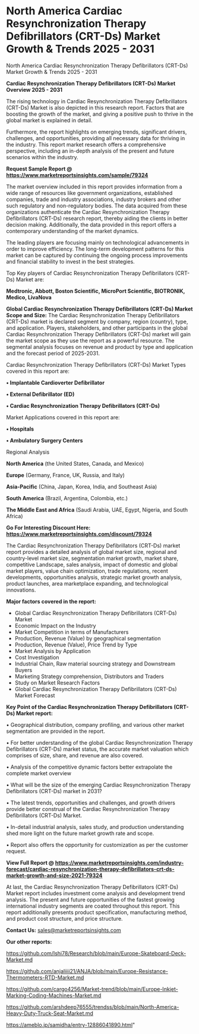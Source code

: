 # North America Cardiac Resynchronization Therapy Defibrillators (CRT-Ds) Market Growth & Trends 2025 - 2031
North America Cardiac Resynchronization Therapy Defibrillators (CRT-Ds) Market Growth & Trends 2025 - 2031

<Strong> Cardiac Resynchronization Therapy Defibrillators (CRT-Ds) Market Overview 2025 - 2031</strong>

The rising technology in Cardiac Resynchronization Therapy Defibrillators (CRT-Ds) Market is also depicted in this research report. Factors that are boosting the growth of the market, and giving a positive push to thrive in the global market is explained in detail.

Furthermore, the report highlights on emerging trends, significant drivers, challenges, and opportunities, providing all necessary data for thriving in the industry. This report market research offers a comprehensive perspective, including an in-depth analysis of the present and future scenarios within the industry.

<strong>Request Sample Report @ <a href=https://www.marketreportsinsights.com/sample/79324>https://www.marketreportsinsights.com/sample/79324</a></strong>

The market overview included in this report provides information from a wide range of resources like government organizations, established companies, trade and industry associations, industry brokers and other such regulatory and non-regulatory bodies. The data acquired from these organizations authenticate the Cardiac Resynchronization Therapy Defibrillators (CRT-Ds) research report, thereby aiding the clients in better decision making. Additionally, the data provided in this report offers a contemporary understanding of the market dynamics.

The leading players are focusing mainly on technological advancements in order to improve efficiency. The long-term development patterns for this market can be captured by continuing the ongoing process improvements and financial stability to invest in the best strategies.

Top Key players of Cardiac Resynchronization Therapy Defibrillators (CRT-Ds) Market are:

<strong>Medtronic, Abbott, Boston Scientific, MicroPort Scientific, BIOTRONIK, Medico, LivaNova</strong>

<strong><b>Global Cardiac Resynchronization Therapy Defibrillators (CRT-Ds) Market Scope and Size:</b></strong>
The Cardiac Resynchronization Therapy Defibrillators (CRT-Ds) market is declared segment by company, region (country), type, and application. Players, stakeholders, and other participants in the global Cardiac Resynchronization Therapy Defibrillators (CRT-Ds) market will gain the market scope as they use the report as a powerful resource. The segmental analysis focuses on revenue and product by type and application and the forecast period of 2025-2031.

Cardiac Resynchronization Therapy Defibrillators (CRT-Ds) Market Types covered in this report are:

<strong>• Implantable Cardioverter Defibrillator

• External Defibrillator (ED)

• Cardiac Resynchronization Therapy Defibrillators (CRT-Ds)</strong>

Market Applications covered in this report are:

<strong>• Hospitals

• Ambulatory Surgery Centers</strong> 

Regional Analysis

<strong>North America</strong> (the United States, Canada, and Mexico)

<strong>Europe</strong> (Germany, France, UK, Russia, and Italy)

<strong>Asia-Pacific</strong> (China, Japan, Korea, India, and Southeast Asia)

<strong>South America</strong> (Brazil, Argentina, Colombia, etc.)

<strong>The Middle East and Africa</strong> (Saudi Arabia, UAE, Egypt, Nigeria, and South Africa)

<strong>Go For Interesting Discount Here: <a href=https://www.marketreportsinsights.com/discount/79324>https://www.marketreportsinsights.com/discount/79324</a></strong>

The Cardiac Resynchronization Therapy Defibrillators (CRT-Ds) market report provides a detailed analysis of global market size, regional and country-level market size, segmentation market growth, market share, competitive Landscape, sales analysis, impact of domestic and global market players, value chain optimization, trade regulations, recent developments, opportunities analysis, strategic market growth analysis, product launches, area marketplace expanding, and technological innovations.

<strong><b>Major factors covered in the report:</b></strong>
<ul>
  <li>Global Cardiac Resynchronization Therapy Defibrillators (CRT-Ds) Market </li>
  <li>Economic Impact on the Industry</li>
  <li>Market Competition in terms of Manufacturers</li>
  <li>Production, Revenue (Value) by geographical segmentation</li>
  <li>Production, Revenue (Value), Price Trend by Type</li>
  <li>Market Analysis by Application</li>
  <li>Cost Investigation</li>
  <li>Industrial Chain, Raw material sourcing strategy and Downstream Buyers</li>
  <li>Marketing Strategy comprehension, Distributors and Traders</li>
  <li>Study on Market Research Factors</li>
  <li>Global Cardiac Resynchronization Therapy Defibrillators (CRT-Ds) Market Forecast</li>
</ul>

<strong><b>Key Point of the Cardiac Resynchronization Therapy Defibrillators (CRT-Ds) Market report:</b></strong>

• Geographical distribution, company profiling, and various other market segmentation are provided in the report.

• For better understanding of the global Cardiac Resynchronization Therapy Defibrillators (CRT-Ds) market status, the accurate market valuation which comprises of size, share, and revenue are also covered.

• Analysis of the competitive dynamic factors better extrapolate the complete market overview

• What will be the size of the emerging Cardiac Resynchronization Therapy Defibrillators (CRT-Ds) market in 2031?

• The latest trends, opportunities and challenges, and growth drivers provide better construal of the Cardiac Resynchronization Therapy Defibrillators (CRT-Ds) Market.

• In-detail industrial analysis, sales study, and production understanding shed more light on the future market growth rate and scope.

• Report also offers the opportunity for customization as per the customer request.

<strong><b>View Full Report @ <a href=https://www.marketreportsinsights.com/industry-forecast/cardiac-resynchronization-therapy-defibrillators-crt-ds-market-growth-and-size-2021-79324>https://www.marketreportsinsights.com/industry-forecast/cardiac-resynchronization-therapy-defibrillators-crt-ds-market-growth-and-size-2021-79324</a></b></strong>


At last, the Cardiac Resynchronization Therapy Defibrillators (CRT-Ds) Market report includes investment come analysis and development trend analysis. The present and future opportunities of the fastest growing international industry segments are coated throughout this report. This report additionally presents product specification, manufacturing method, and product cost structure, and price structure.

<strong>Contact Us:</strong>
sales@marketreportsinsights.com

<strong>Our other reports:</strong>

<a href=https://github.com/Ishi78/Research/blob/main/Europe-Skateboard-Deck-Market.md>https://github.com/Ishi78/Research/blob/main/Europe-Skateboard-Deck-Market.md</a>

<a href=https://github.com/anjaliiii21/ANJA/blob/main/Europe-Resistance-Thermometers-RTD-Market.md>https://github.com/anjaliiii21/ANJA/blob/main/Europe-Resistance-Thermometers-RTD-Market.md</a>

<a href=https://github.com/cargo4256/Market-trend/blob/main/Europe-Inkjet-Marking-Coding-Machines-Market.md>https://github.com/cargo4256/Market-trend/blob/main/Europe-Inkjet-Marking-Coding-Machines-Market.md</a>

<a href=https://github.com/arshdeep76555/trendss/blob/main/North-America-Heavy-Duty-Truck-Seat-Market.md>https://github.com/arshdeep76555/trendss/blob/main/North-America-Heavy-Duty-Truck-Seat-Market.md</a>

<a href=https://ameblo.jp/samidha/entry-12886041890.html>https://ameblo.jp/samidha/entry-12886041890.html</a>"
